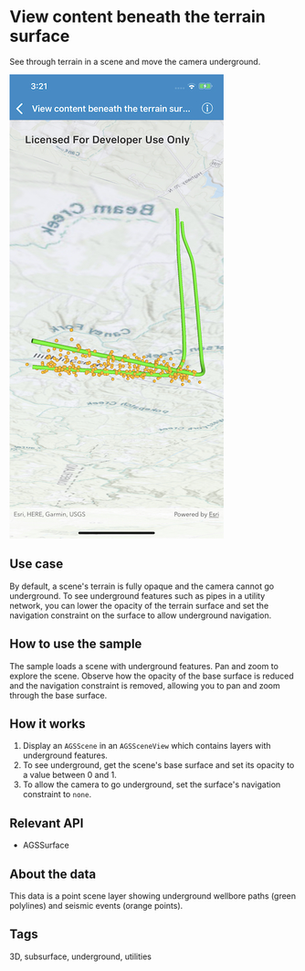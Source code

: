 # View content beneath the terrain surface

See through terrain in a scene and move the camera underground.

![View content beneath the terrain surface sample](view-content-beneath.png)

## Use case

By default, a scene's terrain is fully opaque and the camera cannot go underground. To see underground features such as pipes in a utility network, you can lower the opacity of the terrain surface and set the navigation constraint on the surface to allow underground navigation.

## How to use the sample

The sample loads a scene with underground features. Pan and zoom to explore the scene. Observe how the opacity of the base surface is reduced and the navigation constraint is removed, allowing you to pan and zoom through the base surface.

## How it works

1. Display an `AGSScene` in an `AGSSceneView` which contains layers with underground features.
2. To see underground, get the scene's base surface and set its opacity to a value between 0 and 1.
3. To allow the camera to go underground, set the surface's navigation constraint to `none`.

## Relevant API

* AGSSurface

## About the data

This data is a point scene layer showing underground wellbore paths (green polylines) and seismic events (orange points).

## Tags

3D, subsurface, underground, utilities
